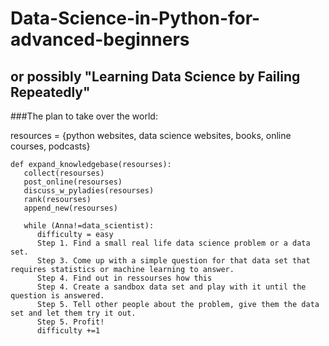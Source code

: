 # Data-Science-in-Python-for-advanced-beginners
## or possibly "Learning Data Science by Failing Repeatedly"

###The plan to take over the world:

resources = {python websites, data science websites, books, online courses, podcasts}
```
def expand_knowledgebase(resourses):
   collect(resourses)
   post_online(resourses)
   discuss_w_pyladies(resourses)
   rank(resourses)
   append_new(resourses)

   while (Anna!=data_scientist): 
      difficulty = easy
      Step 1. Find a small real life data science problem or a data set.
      Step 3. Come up with a simple question for that data set that requires statistics or machine learning to answer.  
      Step 4. Find out in ressourses how this 
      Step 4. Create a sandbox data set and play with it until the question is answered.
      Step 5. Tell other people about the problem, give them the data set and let them try it out.
      Step 5. Profit!
      difficulty +=1
```
